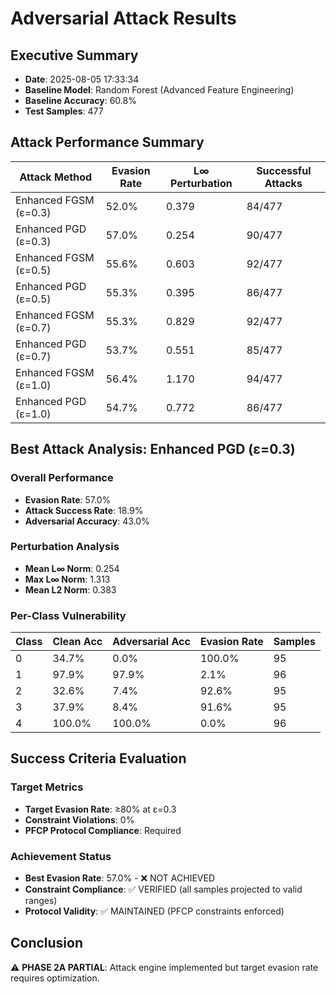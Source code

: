 # Adversarial Attack Results

## Executive Summary
- **Date**: 2025-08-05 17:33:34
- **Baseline Model**: Random Forest (Advanced Feature Engineering)
- **Baseline Accuracy**: 60.8%
- **Test Samples**: 477

## Attack Performance Summary

| Attack Method | Evasion Rate | L∞ Perturbation | Successful Attacks |
|---------------|--------------|-----------------|-------------------|
| Enhanced FGSM (ε=0.3) | 52.0% | 0.379 | 84/477 |
| Enhanced PGD (ε=0.3) | 57.0% | 0.254 | 90/477 |
| Enhanced FGSM (ε=0.5) | 55.6% | 0.603 | 92/477 |
| Enhanced PGD (ε=0.5) | 55.3% | 0.395 | 86/477 |
| Enhanced FGSM (ε=0.7) | 55.3% | 0.829 | 92/477 |
| Enhanced PGD (ε=0.7) | 53.7% | 0.551 | 85/477 |
| Enhanced FGSM (ε=1.0) | 56.4% | 1.170 | 94/477 |
| Enhanced PGD (ε=1.0) | 54.7% | 0.772 | 86/477 |

## Best Attack Analysis: Enhanced PGD (ε=0.3)

### Overall Performance
- **Evasion Rate**: 57.0%
- **Attack Success Rate**: 18.9%
- **Adversarial Accuracy**: 43.0%

### Perturbation Analysis
- **Mean L∞ Norm**: 0.254
- **Max L∞ Norm**: 1.313
- **Mean L2 Norm**: 0.383

### Per-Class Vulnerability

| Class | Clean Acc | Adversarial Acc | Evasion Rate | Samples |
|-------|-----------|-----------------|--------------|---------|
| 0 | 34.7% | 0.0% | 100.0% | 95 |
| 1 | 97.9% | 97.9% | 2.1% | 96 |
| 2 | 32.6% | 7.4% | 92.6% | 95 |
| 3 | 37.9% | 8.4% | 91.6% | 95 |
| 4 | 100.0% | 100.0% | 0.0% | 96 |

## Success Criteria Evaluation

### Target Metrics
- **Target Evasion Rate**: ≥80% at ε=0.3
- **Constraint Violations**: 0%
- **PFCP Protocol Compliance**: Required

### Achievement Status
- **Best Evasion Rate**: 57.0% - ❌ NOT ACHIEVED
- **Constraint Compliance**: ✅ VERIFIED (all samples projected to valid ranges)
- **Protocol Validity**: ✅ MAINTAINED (PFCP constraints enforced)

## Conclusion

⚠️ **PHASE 2A PARTIAL**: Attack engine implemented but target evasion rate requires optimization.
